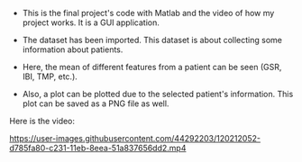 - This is the final project's code with Matlab and the video of how my project works. It is a GUI application.

- The dataset has been imported. This dataset is about collecting some information about patients.

- Here, the mean of different features from a patient can be seen (GSR, IBI, TMP, etc.).

- Also, a plot can be plotted due to the selected patient's information. This plot can be saved as a PNG file as well.

Here is the video:

https://user-images.githubusercontent.com/44292203/120212052-d785fa80-c231-11eb-8eea-51a837656dd2.mp4

